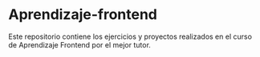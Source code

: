 # Aprendizaje-frontend

Este repositorio contiene los ejercicios y proyectos realizados en el curso de Aprendizaje Frontend por el mejor tutor.